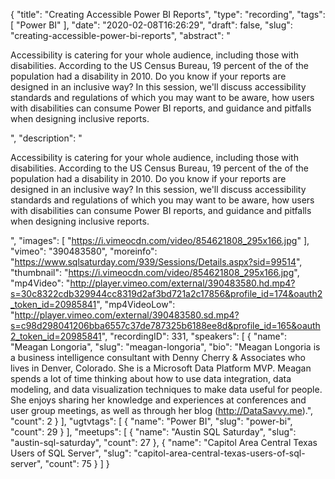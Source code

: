 {
  "title": "Creating Accessible Power BI Reports",
  "type": "recording",
  "tags": [
    "Power BI"
  ],
  "date": "2020-02-08T16:26:29",
  "draft": false,
  "slug": "creating-accessible-power-bi-reports",
  "abstract": "<p>Accessibility is catering for your whole audience, including those with disabilities. According to the US Census Bureau, 19 percent of the of the population had a disability in 2010. Do you know if your reports are designed in an inclusive way? In this session, we'll discuss accessibility standards and regulations of which you may want to be aware, how users with disabilities can consume Power BI reports, and guidance and pitfalls when designing inclusive reports.</p>",
  "description": "<p>Accessibility is catering for your whole audience, including those with disabilities. According to the US Census Bureau, 19 percent of the of the population had a disability in 2010. Do you know if your reports are designed in an inclusive way? In this session, we'll discuss accessibility standards and regulations of which you may want to be aware, how users with disabilities can consume Power BI reports, and guidance and pitfalls when designing inclusive reports.</p>",
  "images": [
    "https://i.vimeocdn.com/video/854621808_295x166.jpg"
  ],
  "vimeo": "390483580",
  "moreinfo": "https://www.sqlsaturday.com/939/Sessions/Details.aspx?sid=99514",
  "thumbnail": "https://i.vimeocdn.com/video/854621808_295x166.jpg",
  "mp4Video": "http://player.vimeo.com/external/390483580.hd.mp4?s=30c8322cdb329944cc8319d2af3bd721a2c17856&profile_id=174&oauth2_token_id=20985841",
  "mp4VideoLow": "http://player.vimeo.com/external/390483580.sd.mp4?s=c98d298041206bba6557c37de787325b6188ee8d&profile_id=165&oauth2_token_id=20985841",
  "recordingID": 331,
  "speakers": [
    {
      "name": "Meagan Longoria",
      "slug": "meagan-longoria",
      "bio": "Meagan Longoria is a business intelligence consultant with Denny Cherry & Associates who lives in Denver, Colorado. She is a Microsoft Data Platform MVP. Meagan spends a lot of time thinking about how to use data integration, data modeling, and data visualization techniques to make data useful for people. She enjoys sharing her knowledge and experiences at conferences and user group meetings, as well as through her blog (http://DataSavvy.me).",
      "count": 2
    }
  ],
  "ugtvtags": [
    {
      "name": "Power BI",
      "slug": "power-bi",
      "count": 29
    }
  ],
  "meetups": [
    {
      "name": "Austin SQL Saturday",
      "slug": "austin-sql-saturday",
      "count": 27
    },
    {
      "name": "Capitol Area Central Texas Users of SQL Server",
      "slug": "capitol-area-central-texas-users-of-sql-server",
      "count": 75
    }
  ]
}